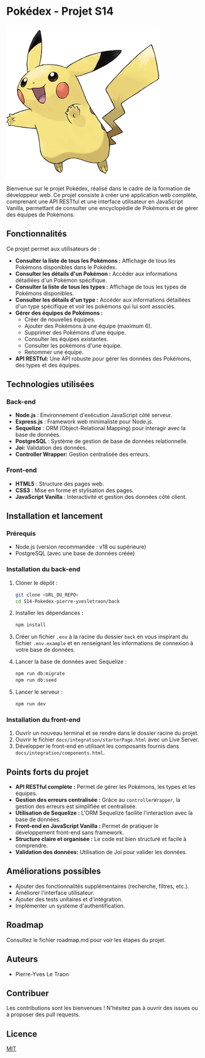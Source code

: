 # Pokédex - Projet S14

![Pokédex](front/assets/img/25.webp)

Bienvenue sur le projet Pokédex, réalisé dans le cadre de la formation de développeur web. Ce projet consiste à créer une application web complète, comprenant une API RESTful et une interface utilisateur en JavaScript Vanilla, permettant de consulter une encyclopédie de Pokémons et de gérer des équipes de Pokémons.

## Fonctionnalités

Ce projet permet aux utilisateurs de :

- **Consulter la liste de tous les Pokémons :** Affichage de tous les Pokémons disponibles dans le Pokédex.
- **Consulter les détails d'un Pokémon :** Accéder aux informations détaillées d'un Pokémon spécifique.
- **Consulter la liste de tous les types :** Affichage de tous les types de Pokémons disponibles.
- **Consulter les détails d'un type :** Accéder aux informations détaillées d'un type spécifique et voir les pokémons qui lui sont associés.
- **Gérer des équipes de Pokémons :**
  - Créer de nouvelles équipes.
  - Ajouter des Pokémons à une équipe (maximum 6).
  - Supprimer des Pokémons d'une équipe.
  - Consulter les équipes existantes.
  - Consulter les pokémons d'une équipe.
  - Renommer une équipe.
- **API RESTful:** Une API robuste pour gérer les données des Pokémons, des types et des équipes.

## Technologies utilisées

### Back-end

- **Node.js** : Environnement d'exécution JavaScript côté serveur.
- **Express.js** : Framework web minimaliste pour Node.js.
- **Sequelize** : ORM (Object-Relational Mapping) pour interagir avec la base de données.
- **PostgreSQL** : Système de gestion de base de données relationnelle.
- **Joi:** Validation des données.
- **Controller Wrapper:** Gestion centralisée des erreurs.

### Front-end

- **HTML5** : Structure des pages web.
- **CSS3** : Mise en forme et stylisation des pages.
- **JavaScript Vanilla** : Interactivité et gestion des données côté client.

## Installation et lancement

### Prérequis

- Node.js (version recommandée : v18 ou supérieure)
- PostgreSQL (avec une base de données créée)

### Installation du back-end

1. Cloner le dépôt :

   ```bash
   git clone <URL_DU_REPO>
   cd S14-Pokedex-pierre-yvesletraon/back
   ```

2. Installer les dépendances :

   ```bash
   npm install
   ```

3. Créer un fichier `.env` à la racine du dossier `back` en vous inspirant du fichier `.env.example` et en renseignant les informations de connexion à votre base de données.
4. Lancer la base de données avec Sequelize :

   ```bash
   npm run db:migrate
   npm run db:seed
   ```

5. Lancer le serveur :

   ```bash
   npm run dev
   ```

### Installation du front-end

1. Ouvrir un nouveau terminal et se rendre dans le dossier racine du projet.
2. Ouvrir le fichier `docs/integration/starterPage.html` avec un Live Server.
3. Développer le front-end en utilisant les composants fournis dans `docs/integration/components.html`.

## Points forts du projet

- **API RESTful complète :** Permet de gérer les Pokémons, les types et les équipes.
- **Gestion des erreurs centralisée :** Grâce au `controllerWrapper`, la gestion des erreurs est simplifiée et centralisée.
- **Utilisation de Sequelize :** L'ORM Sequelize facilite l'interaction avec la base de données.
- **Front-end en JavaScript Vanilla :** Permet de pratiquer le développement front-end sans framework.
- **Structure claire et organisée :** Le code est bien structuré et facile à comprendre.
- **Validation des données:** Utilisation de Joi pour valider les données.

## Améliorations possibles

- Ajouter des fonctionnalités supplémentaires (recherche, filtres, etc.).
- Améliorer l'interface utilisateur.
- Ajouter des tests unitaires et d'intégration.
- Implémenter un système d'authentification.

## Roadmap

Consultez le fichier roadmap.md pour voir les étapes du projet.

## Auteurs

- Pierre-Yves Le Traon

## Contribuer

Les contributions sont les bienvenues ! N'hésitez pas à ouvrir des issues ou à proposer des pull requests.

## Licence

[MIT](https://opensource.org/licenses/MIT)

